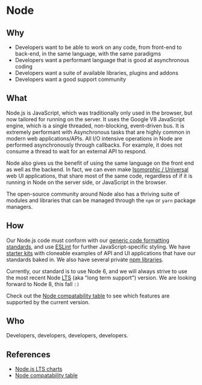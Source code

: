 # Node

## Why

- Developers want to be able to work on any code, from front-end to back-end, in the same language, with the same paradigms
- Developers want a performant language that is good at asynchronous coding
- Developers want a suite of available libraries, plugins and addons
- Developers want a good support community

## What

Node.js is JavaScript, which was traditionally only used in the browser, but now tailored for running on the server. It uses the Google V8 JavaScript engine, which is a single threaded, non-blocking, event-driven bus. It is extremely performant with Asynchronous tasks that are highly common in modern web applications/APIs. All I/O intensive operations in Node are performed asynchronously through callbacks. For example, it does not consume a thread to wait for an external API to respond.

Node also gives us the benefit of using the same language on the front end as well as the backend. In fact, we can even make [Isomorphic / Universal](isomorphic.md) web UI applications, that share most of the same code, regardless of if it is running in Node on the server side, or JavaScript in the browser.

The open-source community around Node also has a thriving suite of modules and libraries that can be managed through the `npm` or `yarn` package managers.

## How

Our Node.js code must conform with our [generic code formatting standards](code-formatting.md), and use [ESLint](eslint.md) for further JavaScript-specific styling. We have [starter kits](starter-kits.md) with cloneable examples of API and UI applications that have our standards baked in. We also have several private [npm libraries](npm.md).

Currently, our standard is to use Node 6, and we will always strive to use the most recent Node [LTS](https://github.com/nodejs/LTS#lts-schedule1) (aka "long term support") version. We are looking forward to Node 8, this fall `:)`

Check out the [Node compatability table](http://node.green/) to see which features are supported by the current version.

## Who

Developers, developers, developers, developers.

## References

- [Node.js LTS charts](https://github.com/nodejs/LTS#lts-schedule1)
- [Node compatability table](http://node.green/)
